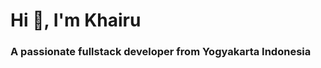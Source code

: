 <h1 align="left">Hi 👋, I'm Khairu</h1>
<h3 align="left">A passionate fullstack developer from Yogyakarta Indonesia</h3>
